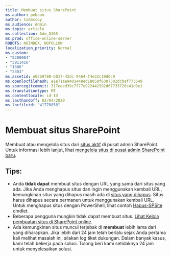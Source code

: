 ```yaml
---
title: Membuat situs SharePoint
ms.author: pebaum
author: todmccoy
ms.audience: Admin
ms.topic: article
ms.collection: Adm_O365
ms.prod: office-online-server
ROBOTS: NOINDEX, NOFOLLOW
localization_priority: Normal
ms.custom:
- "5200004"
- "3911416"
- "1386"
- "2303"
ms.assetid: e62b9f80-b017-42dc-9464-f4e32c19d6c9
ms.openlocfilehash: e1e71ae9401448ed18058f6307302dcbaf773649
ms.sourcegitcommit: 317eeed39c7777a922442992d67733726c41d9e1
ms.translationtype: MT
ms.contentlocale: id-ID
ms.lasthandoff: 02/04/2020
ms.locfileid: "41770858"
---
```

# <a name="create-a-sharepoint-site"></a>Membuat situs SharePoint

Membuat atau mengelola situs dari [situs aktif](https://admin.microsoft.com/sharepoint?page=sitemanagement&modern=true) di pusat admin SharePoint. Untuk informasi lebih lanjut, lihat [mengelola situs di pusat admin SharePoint baru](https://docs.microsoft.com/sharepoint/manage-site-creation). 

## <a name="tips"></a>Tips:

- Anda **tidak dapat** membuat situs dengan URL yang sama dari situs yang ada. Jika Anda menghapus situs dan ingin menggunakan kembali URL, kemungkinan situs yang dihapus masih ada di [situs yang dihapus](https://admin.microsoft.com/sharepoint?page=recyclebin&modern=true). Situs harus dihapus secara permanen untuk menggunakan kembali URL. Untuk menghapus situs dengan PowerShell, lihat contoh [Hapus-SPSite](https://docs.microsoft.com/sharepoint/manage-sites-in-new-admin-center#delete-a-site) cmdlet.
- Beberapa pengguna mungkin tidak dapat membuat situs. [Lihat Kelola pembuatan situs di SharePoint online](https://docs.microsoft.com/sharepoint/manage-site-creation).
- Ada kemungkinan situs muncul terjebak di **membuat** lebih lama dari yang diharapkan. Jika lebih dari 24 jam telah berlalu sejak Anda pertama kali melihat masalah ini, silakan log tiket dukungan. Dalam banyak kasus, kami telah bekerja pada solusi. Tolong beri kami setidaknya 24 jam untuk menyelesaikan solusi.

